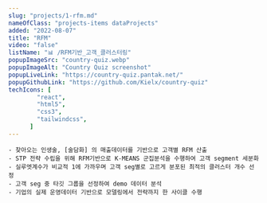 ```yaml
---
slug: "projects/1-rfm.md"
nameOfClass: "projects-items dataProjects"
added: "2022-08-07"
title: "RFM"
video: "false"
listName: "📊 /RFM기반_고객_클러스터링"
popupImageSrc: "country-quiz.webp"
popupImageAlt: "Country Quiz screenshot"
popupLiveLink: "https://country-quiz.pantak.net/"
popupGithubLink: "https://github.com/Kielx/country-quiz"
techIcons: [
        "react",
        "html5",
        "css3",
        "tailwindcss",
      ]
---
```


    - 찾아오는 인생술, [술담화] 의 매출데이터를 기반으로 고객별 RFM 산출
    - STP 전략 수립을 위해 RFM기반으로 K-MEANS 군집분석을 수행하여 고객 segment 세분화 
    - 실루엣계수가 비교적 1에 가까우며 고객 seg별로 고르게 분포된 최적의 클러스터 개수 선정 
    - 고객 seg 중 타깃 그룹을 선정하여 demo 데이터 분석
    - 기업의 실제 운영데이터 기반으로 모델링에서 전략까지 한 사이클 수행